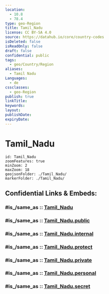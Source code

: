 ```yaml
---
location:
  - 10.8
  - 78.4
type: geo-Region
title: Tamil_Nadu
license: CC BY-SA 4.0
source: https://datahub.io/core/country-codes
isDeleted: false
isReadOnly: false
draft: false
confidential: public
tags:
  - geo/Country/Region
aliases:
  - Tamil Nadu
Languages:
  - de
cssclasses:
  - geo-Region
publish: true
linkTitle:
keywords:
layout:
publishDate:
expiryDate:
---
```


# Tamil_Nadu

```leaflet
id: Tamil_Nadu
zoomFeatures: true 
minZoom: 2 
maxZoom: 18
geojsonFolder: ./Tamil_Nadu/
markerFolder: ./Tamil_Nadu/
```


## Confidential Links & Embeds: 

### #is_/same_as :: [Tamil_Nadu](/_Standards/Earth/Continent/Asia/Indian_Subcontinent/India/States~India/Tamil_Nadu.md) 

### #is_/same_as :: [Tamil_Nadu.public](/_public/Earth/Continent/Asia/Indian_Subcontinent/India/States~India/Tamil_Nadu.public.md) 

### #is_/same_as :: [Tamil_Nadu.internal](/_internal/Earth/Continent/Asia/Indian_Subcontinent/India/States~India/Tamil_Nadu.internal.md) 

### #is_/same_as :: [Tamil_Nadu.protect](/_protect/Earth/Continent/Asia/Indian_Subcontinent/India/States~India/Tamil_Nadu.protect.md) 

### #is_/same_as :: [Tamil_Nadu.private](/_private/Earth/Continent/Asia/Indian_Subcontinent/India/States~India/Tamil_Nadu.private.md) 

### #is_/same_as :: [Tamil_Nadu.personal](/_personal/Earth/Continent/Asia/Indian_Subcontinent/India/States~India/Tamil_Nadu.personal.md) 

### #is_/same_as :: [Tamil_Nadu.secret](/_secret/Earth/Continent/Asia/Indian_Subcontinent/India/States~India/Tamil_Nadu.secret.md)

